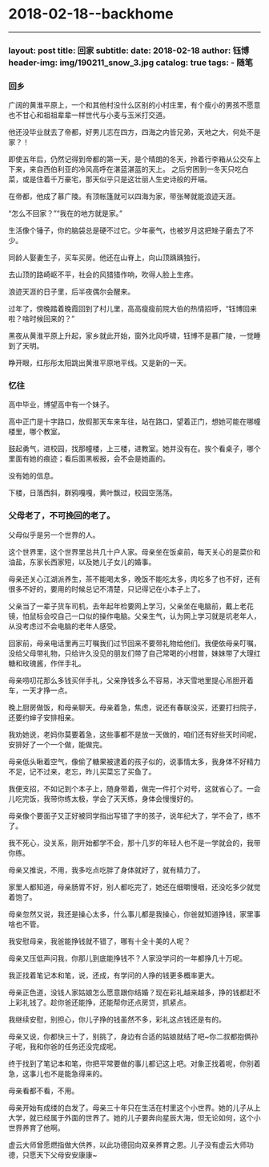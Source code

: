 # 2018-02-18--backhome

***

### layout: post title: 回家 subtitle: date: 2018-02-18 author: 钰博 header-img: img/190211\_snow\_3.jpg catalog: true tags: - 随笔

### 回乡

广阔的黄淮平原上，一个和其他村没什么区别的小村庄里，有个瘦小的男孩不愿意也不甘心和祖祖辈辈一样世代与小麦与玉米打交道。

他还没毕业就去了帝都，好男儿志在四方，四海之内皆兄弟，天地之大，何处不是家？！

即使五年后，仍然记得到帝都的第一天，是个晴朗的冬天，拎着行李箱从公交车上下来，来自西伯利亚的冷风高呼在湛蓝湛蓝的天上。 之后穷困到一冬天只吃白菜，或是住着千万豪宅，那天似乎只是这壮丽人生史诗般的开端。

在帝都，他成了慕广陵。有顶帐篷就可以四海为家，带张琴就能浪迹天涯。

“怎么不回家？”“我在的地方就是家。”

生活像个锤子，你的脑袋总是硬不过它。少年豪气，也被岁月这把矬子磨去了不少。

同龄人娶妻生子，买车买房。他还在山脊上，向山顶踽踽独行。

去山顶的路崎岖不平，社会的风猎猎作响，吹得人脸上生疼。

浪迹天涯的日子里，后半夜偶尔会醒来。

过年了，傍晚踏着晚霞回到了村儿里，高高瘦瘦前院大伯的热情招呼，“钰博回来啦？啥时候回来的？”

黑夜从黄淮平原上升起，家乡就此开始，窗外北风呼啸，钰博不是慕广陵，一觉睡到了天明。

睁开眼，红彤彤太阳跳出黄淮平原地平线。又是新的一天。

### 忆往

高中毕业，博望高中有一个妹子。

高中正门是十字路口，放假那天车来车往，站在路口，望着正门，想她可能在哪幢楼里，哪个教室。

鼓起勇气，进校园，找那幢楼，上三楼，进教室。她并没有在。挨个看桌子，哪个里面有她的痕迹；看后面黑板报，会不会是她画的。

没有她的信息。

下楼，日落西斜，群鸦嘎嘎，黄叶飘过，校园空荡荡。

### 父母老了，不可挽回的老了。

父母似乎是另一个世界的人。

这个世界里，这个世界里总共几十户人家。母亲坐在饭桌前，每天关心的是菜价和油盐，东家长西家短，以及她儿子女儿的婚事。

母亲还关心江湖派养生，茶不能喝太多，晚饭不能吃太多，肉吃多了也不好，还有很多不好的，要用的时候总记不清楚，只记得记在小本子上了。

父亲当了一辈子货车司机，去年起年检要网上学习，父亲坐在电脑前，戴上老花镜，怕鼠标会咬自己一口似的操作电脑。父亲生气，认为网上学习就是坑老年人，从没考虑过不会电脑的老年人感受。

回家前，母亲电话里再三叮嘱我们过节回来不要带礼物给他们。我便依母亲叮嘱，没给父母带礼物，只给许久没见的朋友们带了自己常喝的小柑普，妹妹带了大理红糖和玫瑰酱，作伴手礼。

母亲唠叨花那么多钱买伴手礼，父亲挣钱多么不容易，冰天雪地里提心吊胆开着车，一天才挣一点。

晚上厨房做饭，和母亲聊天。母亲着急，焦虑，说还有春联没买，还要打扫院子，还要约婶子安排相亲。

我劝她说，老妈你莫要着急，这些事都不是放一天做的，咱们还有好些天时间呢，安排好了一个一个做，能做完。

母亲低头瞅着空气，像偷了糖果被逮着的孩子似的，说事情太多，我身体不好精力不足，记不过来，老忘，昨儿买菜忘了买鱼了。

我便支招，不如记到个本子上，随身带着，做完一件打个对号，这就省心了。一会儿吃完饭，我带你练太极，学会了天天练，身体会慢慢好的。

母亲像个要面子又正好被同学指出写错了字的孩子，说年纪大了，学不会了，练不了。

我不死心，没关系，刚开始都学不会，那十几岁的年轻人也不是一学就会的，我带你练。

母亲又推说，不用，我多吃点吃胖了身体就好了，就有精力了。

家里人都知道，母亲肠胃不好，别人都吃完了，她还在细嚼慢咽，还没吃多少就觉着饱了。

母亲忽然又说，我还是操心太多，什么事儿都是我操心，你爸就知道挣钱，家里事啥也不管。

我安慰母亲，我爸能挣钱就不错了，哪有十全十美的人呢？

母亲又压低声问我，你那儿到底能挣钱不？人家没学问的一年都挣几十万呢。

我正找着笔记本和笔，说，还成，有学问的人挣的钱更多概率更大。

母亲正色道，没钱人家姑娘怎么愿意跟你结婚？现在彩礼越来越多，挣的钱都赶不上彩礼钱了。趁你爸还能挣，还能帮你还点房贷，抓紧点。

我继续安慰，别担心，你儿子挣的钱虽然不多，彩礼这点钱还是有的。

母亲又说，你都快三十了，别挑了，身边有合适的姑娘就结了吧\~你二叔都抱俩孙子呢，我和你爸的任务还没完成呢。

终于找到了笔记本和笔，你把平常要做的事儿都记这上吧。对象正找着呢，你别着急，这事儿也不是能急得来的。

母亲看都不看，不用。

母亲开始有成缕的白发了。母亲三十年只在生活在村里这个小世界。她的儿子从上大学，就已经属于外面的世界了。她的儿子要奔向星辰大海，但无论如何，这个小世界养育了他啊。

虚云大师曾愿燃指做大供养，以此功德回向双亲养育之恩。儿子没有虚云大师功德，只愿天下父母安安康康\~
